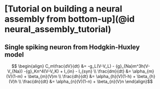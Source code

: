 # [Tutorial on building a neural assembly from bottom-up](@id neural_assembly_tutorial)

## Single spiking neuron from Hodgkin-Huxley model


```math
    \begin{align}
    C_m\frac{dV}{dt} &= -g_L(V-V_L) - {g}_{Na}m^3h(V-V_{Na}) -{g}_Kn^4(V-V_K) + I_{in} - I_{syn} \\
    \frac{dm}{dt} &= \alpha_{m}(V)(1-m) + \beta_{m}(V)m \\ 
    \frac{dh}{dt} &= \alpha_{h}(V)(1-h) + \beta_{h}(V)h \\
    \frac{dn}{dt} &= \alpha_{n}(V)(1-n) + \beta_{n}(V)n 
    \end{align}
```